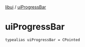 [libui](index.md) / [uiProgressBar](./ui-progress-bar.md)

# uiProgressBar

`typealias uiProgressBar = CPointed`